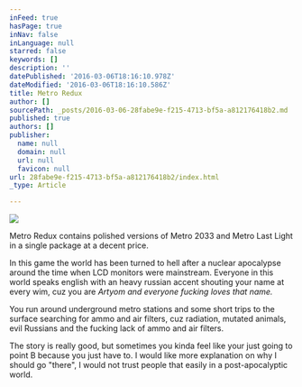 ```yaml
---
inFeed: true
hasPage: true
inNav: false
inLanguage: null
starred: false
keywords: []
description: ''
datePublished: '2016-03-06T18:16:10.978Z'
dateModified: '2016-03-06T18:16:10.586Z'
title: Metro Redux
author: []
sourcePath: _posts/2016-03-06-28fabe9e-f215-4713-bf5a-a812176418b2.md
published: true
authors: []
publisher:
  name: null
  domain: null
  url: null
  favicon: null
url: 28fabe9e-f215-4713-bf5a-a812176418b2/index.html
_type: Article

---
```

![](https://s3-us-west-2.amazonaws.com/the-grid-img/p/4db82ead9c631287d3d645c59cd73bbb79bac9f5.jpg)

Metro Redux contains polished versions of Metro 2033 and Metro Last Light in a single package at a decent price.

In this game the world has been turned to hell after a nuclear apocalypse around the time when LCD monitors were mainstream. Everyone in this world speaks english with an heavy russian accent shouting your name at every wim, cuz you are _Artyom and everyone fucking loves that name._

You run around underground metro stations and some short trips to the surface searching for ammo and air filters, cuz radiation, mutated animals, evil Russians and the fucking lack of ammo and air filters.

The story is really good, but sometimes you kinda feel like your just going to point B because you just have to. I would like more explanation on why I should go "there", I would not trust people that easily in a post-apocalyptic world.